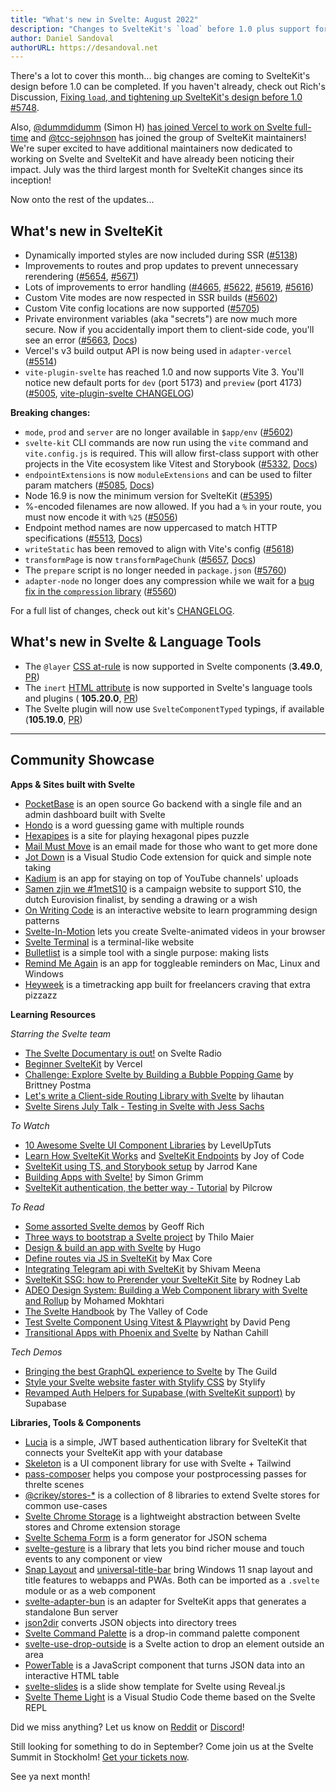 ```yaml
---
title: "What's new in Svelte: August 2022"
description: "Changes to SvelteKit's `load` before 1.0 plus support for Vite 3 and `vite.config.js`!"
author: Daniel Sandoval
authorURL: https://desandoval.net
---
```


There's a lot to cover this month... big changes are coming to SvelteKit's design before 1.0 can be completed. If you haven't already, check out Rich's Discussion, [Fixing `load`, and tightening up SvelteKit's design before 1.0 #5748](https://github.com/sveltejs/kit/discussions/5748).

Also, [@dummdidumm](https://github.com/dummdidumm) (Simon H) [has joined Vercel to work on Svelte full-time](https://twitter.com/dummdidumm_/status/1549041206348222464) and [@tcc-sejohnson](https://github.com/tcc-sejohnson) has joined the group of SvelteKit maintainers! We're super excited to have additional maintainers now dedicated to working on Svelte and SvelteKit and have already been noticing their impact. July was the third largest month for SvelteKit changes since its inception!

Now onto the rest of the updates...

## What's new in SvelteKit
- Dynamically imported styles are now included during SSR ([#5138](https://github.com/sveltejs/kit/pull/5138))
- Improvements to routes and prop updates to prevent unnecessary rerendering ([#5654](https://github.com/sveltejs/kit/pull/5654), [#5671](https://github.com/sveltejs/kit/pull/5671))
- Lots of improvements to error handling ([#4665](https://github.com/sveltejs/kit/pull/4665), [#5622](https://github.com/sveltejs/kit/pull/5622), [#5619](https://github.com/sveltejs/kit/pull/5619), [#5616](https://github.com/sveltejs/kit/pull/5616))
- Custom Vite modes are now respected in SSR builds ([#5602](https://github.com/sveltejs/kit/pull/5602))
- Custom Vite config locations are now supported ([#5705](https://github.com/sveltejs/kit/pull/5705))
- Private environment variables (aka "secrets") are now much more secure. Now if you accidentally import them to client-side code, you'll see an error ([#5663](https://github.com/sveltejs/kit/pull/5663), [Docs](https://kit.svelte.dev/docs/configuration#env))
- Vercel's v3 build output API is now being used in `adapter-vercel` ([#5514](https://github.com/sveltejs/kit/pull/5514))
- `vite-plugin-svelte` has reached 1.0 and now supports Vite 3. You'll notice new default ports for `dev` (port 5173) and `preview` (port 4173) ([#5005](https://github.com/sveltejs/kit/pull/5005), [vite-plugin-svelte CHANGELOG](https://github.com/sveltejs/vite-plugin-svelte/blob/main/packages/vite-plugin-svelte/CHANGELOG.md))

**Breaking changes:**
- `mode`, `prod` and `server` are no longer available in `$app/env` ([#5602](https://github.com/sveltejs/kit/pull/5602))
- `svelte-kit` CLI commands are now run using the `vite` command and `vite.config.js` is required. This will allow first-class support with other projects in the Vite ecosystem like Vitest and Storybook ([#5332](https://github.com/sveltejs/kit/pull/5332), [Docs](https://kit.svelte.dev/docs/project-structure#project-files-vite-config-js))
- `endpointExtensions` is now `moduleExtensions` and can be used to filter param matchers ([#5085](https://github.com/sveltejs/kit/pull/5085), [Docs](https://kit.svelte.dev/docs/configuration#moduleextensions))
- Node 16.9 is now the minimum version for SvelteKit ([#5395](https://github.com/sveltejs/kit/pull/5395))
- %-encoded filenames are now allowed. If you had a `%` in your route, you must now encode it with `%25` ([#5056](https://github.com/sveltejs/kit/pull/5056))
- Endpoint method names are now uppercased to match HTTP specifications ([#5513](https://github.com/sveltejs/kit/pull/5513), [Docs](https://kit.svelte.dev/docs/routing#endpoints))
- `writeStatic` has been removed to align with Vite's config ([#5618](https://github.com/sveltejs/kit/pull/5618))
- `transformPage` is now `transformPageChunk` ([#5657](https://github.com/sveltejs/kit/pull/5657), [Docs](https://kit.svelte.dev/docs/hooks#handle))
- The `prepare` script is no longer needed in `package.json` ([#5760](https://github.com/sveltejs/kit/pull/5760))
- `adapter-node` no longer does any compression while we wait for a [bug fix in the `compression` library](https://github.com/expressjs/compression/pull/183) ([#5560](https://github.com/sveltejs/kit/pull/5506))

For a full list of changes, check out kit's [CHANGELOG](https://github.com/sveltejs/kit/blob/master/packages/kit/CHANGELOG.md).


## What's new in Svelte & Language Tools
- The `@layer` [CSS at-rule](https://developer.mozilla.org/en-US/docs/Web/CSS/@layer) is now supported in Svelte components (**3.49.0**, [PR](https://github.com/sveltejs/svelte/issues/7504))
- The `inert` [HTML attribute](https://html.spec.whatwg.org/multipage/interaction.html#the-inert-attribute) is now supported in Svelte's language tools and plugins ( **105.20.0**, [PR](https://github.com/sveltejs/language-tools/pull/1565))
- The Svelte plugin will now use `SvelteComponentTyped` typings, if available (**105.19.0**, [PR](https://github.com/sveltejs/language-tools/pull/1548))


---

## Community Showcase

**Apps & Sites built with Svelte**
- [PocketBase](https://github.com/pocketbase/pocketbase) is an open source Go backend with a single file and an admin dashboard built with Svelte
- [Hondo](https://www.playhondo.com/how-to-play) is a word guessing game with multiple rounds
- [Hexapipes](https://github.com/gereleth/hexapipes) is a site for playing hexagonal pipes puzzle
- [Mail Must Move](https://www.mordon.app/) is an email made for those who want to get more done
- [Jot Down](https://github.com/brysonbw/vscode-jot-down) is a Visual Studio Code extension for quick and simple note taking
- [Kadium](https://kadium.kasper.space/) is an app for staying on top of YouTube channels' uploads
- [Samen zjin we #1metS10](https://1mets10.avrotros.nl/) is a campaign website to support S10, the dutch Eurovision finalist, by sending a drawing or a wish
- [On Writing Code](https://onwritingcode.com/) is an interactive website to learn programming design patterns
- [Svelte-In-Motion](https://github.com/novacbn/svelte-in-motion) lets you create Svelte-animated videos in your browser
- [Svelte Terminal](https://github.com/Nico-Mayer/svelte-terminal) is a terminal-like website
- [Bulletlist](https://bulletlist.com/) is a simple tool with a single purpose: making lists
- [Remind Me Again](https://github.com/probablykasper/remind-me-again) is an app for toggleable reminders on Mac, Linux and Windows
- [Heyweek](https://heyweek.com/) is a timetracking app built for freelancers craving that extra pizzazz

**Learning Resources**

_Starring the Svelte team_
- [The Svelte Documentary is out!](https://www.svelteradio.com/episodes/the-svelte-documentary-is-out) on Svelte Radio
- [Beginner SvelteKit](https://vercel.com/docs/beginner-sveltekit) by Vercel
- [Challenge: Explore Svelte by Building a Bubble Popping Game](https://prismic.io/blog/try-svelte-build-game) by Brittney Postma
- [Let's write a Client-side Routing Library with Svelte](https://www.youtube.com/watch?v=3foVDSknGEY) by lihautan
- [Svelte Sirens July Talk - Testing in Svelte with Jess Sachs](https://sveltesirens.dev/event/testing-in-svelte)

_To Watch_
- [10 Awesome Svelte UI Component Libraries](https://www.youtube.com/watch?v=RkD88ARvucM) by LevelUpTuts
- [Learn How SvelteKit Works](https://www.youtube.com/watch?v=VizuTy3uSNE) and [SvelteKit Endpoints](https://www.youtube.com/watch?v=XnVxDLTgCgo) by Joy of Code
- [SvelteKit using TS, and Storybook setup](https://www.youtube.com/watch?v=L4F5dSu0FcQ) by Jarrod Kane
- [Building Apps with Svelte!](https://www.youtube.com/watch?v=prsXVk1fdW4) by Simon Grimm
- [SvelteKit authentication, the better way - Tutorial](https://www.youtube.com/watch?v=Y98KipzwVdM) by Pilcrow

_To Read_
- [Some assorted Svelte demos](https://geoffrich.net/posts/assorted-svelte-demos/) by Geoff Rich
- [Three ways to bootstrap a Svelte project](https://maier.tech/posts/three-ways-to-bootstrap-a-svelte-project) by Thilo Maier
- [Design & build an app with Svelte](https://bootcamp.uxdesign.cc/design-build-an-app-with-svelte-ecd7ed0729da) by Hugo
- [Define routes via JS in SvelteKit](https://dev.to/maxcore/define-routes-via-js-in-sveltekit-27e9) by Max Core
- [Integrating Telegram api with SvelteKit](https://dev.to/theether0/integrating-telegram-api-with-sveltekit-5gb) by Shivam Meena
- [SvelteKit SSG: how to Prerender your SvelteKit Site](https://rodneylab.com/sveltekit-ssg/) by Rodney Lab
- [ADEO Design System: Building a Web Component library with Svelte and Rollup](https://medium.com/adeo-tech/adeo-design-system-building-a-web-component-library-with-svelte-and-rollup-72d65de50163) by Mohamed Mokhtari
- [The Svelte Handbook](https://thevalleyofcode.com/svelte/) by The Valley of Code
- [Test Svelte Component Using Vitest & Playwright](https://davipon.hashnode.dev/test-svelte-component-using-vitest-playwright) by David Peng
- [Transitional Apps with Phoenix and Svelte](https://nathancahill.com/phoenix-svelte) by Nathan Cahill

_Tech Demos_
- [Bringing the best GraphQL experience to Svelte](https://www.the-guild.dev/blog/houdini-and-kitql) by The Guild
- [Style your Svelte website faster with Stylify CSS](https://stylifycss.com/blog/style-your-svelte-website-faster-with-stylify-css/) by Stylify
- [Revamped Auth Helpers for Supabase (with SvelteKit support)](https://supabase.com/blog/2022/07/13/supabase-auth-helpers-with-sveltekit-support) by Supabase


**Libraries, Tools & Components**
- [Lucia](https://github.com/pilcrowOnPaper/lucia-sveltekit) is a simple, JWT based authentication library for SvelteKit that connects your SvelteKit app with your database
- [Skeleton](https://github.com/Brain-Bones/skeleton) is a UI component library for use with Svelte + Tailwind
- [pass-composer](https://pass-composer.vercel.app/) helps you compose your postprocessing passes for threlte scenes
- [@crikey/stores-*](https://www.npmjs.com/package/@crikey/stores-base) is a collection of 8 libraries to extend Svelte stores for common use-cases
- [Svelte Chrome Storage](https://github.com/shaun-wild/svelte-chrome-storage) is a lightweight abstraction between Svelte stores and Chrome extension storage
- [Svelte Schema Form](https://github.com/restspace/svelte-schema-form) is a form generator for JSON schema
- [svelte-gesture](https://github.com/wobsoriano/svelte-gesture) is a library that lets you bind richer mouse and touch events to any component or view
- [Snap Layout](https://github.com/ThaUnknown/snap-layout) and [universal-title-bar](https://github.com/ThaUnknown/universal-title-bar) bring Windows 11 snap layout and title features to webapps and PWAs. Both can be imported as a `.svelte` module or as a web component
- [svelte-adapter-bun](https://github.com/gornostay25/svelte-adapter-bun) is an adapter for SvelteKit apps that generates a standalone Bun server
- [json2dir](https://www.npmjs.com/package/json2dir) converts JSON objects into directory trees
- [Svelte Command Palette](https://github.com/rohitpotato/svelte-command-palette) is a drop-in command palette component
- [svelte-use-drop-outside](https://github.com/untemps/svelte-use-drop-outside) is a Svelte action to drop an element outside an area
- [PowerTable](https://github.com/muonw/powertable) is a JavaScript component that turns JSON data into an interactive HTML table
- [svelte-slides](https://github.com/rajasegar/svelte-slides) is a slide show template for Svelte using Reveal.js
- [Svelte Theme Light](https://marketplace.visualstudio.com/items?itemName=webmaek.svelte-theme-light) is a Visual Studio Code theme based on the Svelte REPL

Did we miss anything? Let us know on [Reddit](https://www.reddit.com/r/sveltejs/) or [Discord](https://discord.com/invite/yy75DKs)!

Still looking for something to do in September? Come join us at the Svelte Summit in Stockholm! [Get your tickets now](https://www.sveltesummit.com/).

See ya next month!
